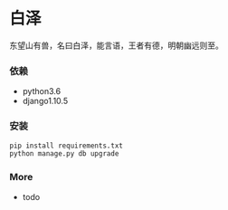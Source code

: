 # 白泽
东望山有兽，名曰白泽，能言语，王者有德，明朝幽远则至。


### 依赖
- python3.6
- django1.10.5

### 安装
```bash
pip install requirements.txt
python manage.py db upgrade
```

### More
- todo
